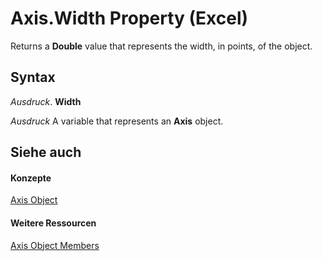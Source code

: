 
# Axis.Width Property (Excel)

Returns a  **Double** value that represents the width, in points, of the object.


## Syntax

 _Ausdruck_. **Width**

 _Ausdruck_ A variable that represents an **Axis** object.


## Siehe auch


#### Konzepte


[Axis Object](7e08c61b-90f4-8d91-0ee2-84283d10b324.md)
#### Weitere Ressourcen


[Axis Object Members](http://msdn.microsoft.com/library/2b60f79e-339d-a6cf-7ec6-a915b550c634%28Office.15%29.aspx)